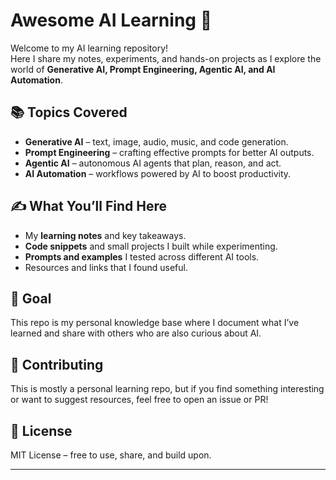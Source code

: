 # Awesome AI Learning 🚀  

Welcome to my AI learning repository!  
Here I share my notes, experiments, and hands-on projects as I explore the world of **Generative AI, Prompt Engineering, Agentic AI, and AI Automation**.  

## 📚 Topics Covered  
- **Generative AI** – text, image, audio, music, and code generation.  
- **Prompt Engineering** – crafting effective prompts for better AI outputs.  
- **Agentic AI** – autonomous AI agents that plan, reason, and act.  
- **AI Automation** – workflows powered by AI to boost productivity.  

## ✍️ What You’ll Find Here  
- My **learning notes** and key takeaways.  
- **Code snippets** and small projects I built while experimenting.  
- **Prompts and examples** I tested across different AI tools.  
- Resources and links that I found useful.  

## 🚀 Goal  
This repo is my personal knowledge base where I document what I’ve learned and share with others who are also curious about AI.  

## 🤝 Contributing  
This is mostly a personal learning repo, but if you find something interesting or want to suggest resources, feel free to open an issue or PR!  

## 📌 License  
MIT License – free to use, share, and build upon.  

---
